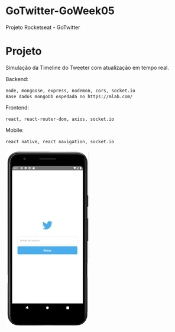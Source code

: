 # GoTwitter-GoWeek05
Projeto Rocketseat - GoTwitter  

# Projeto
Simulação da Timeline do Tweeter com atualização em tempo real.

Backend: 
```
node, mongoose, express, nodemon, cors, socket.io 
Base dados mongoDb ospedada no https://mlab.com/ 
```

Frontend:
```
react, react-router-dom, axios, socket.io 
```

Mobile:
```
react native, react navigation, socket.io 
```

![](https://github.com/cerqs/GoTwitter-GoWeek05/blob/master/mobile/Mobile.gif)
